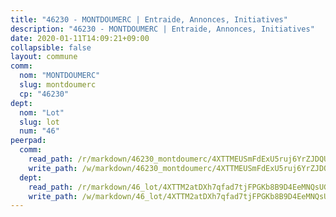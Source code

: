 ```yaml
---
title: "46230 - MONTDOUMERC | Entraide, Annonces, Initiatives"
description: "46230 - MONTDOUMERC | Entraide, Annonces, Initiatives"
date: 2020-01-11T14:09:21+09:00
collapsible: false
layout: commune
comm:
  nom: "MONTDOUMERC"
  slug: montdoumerc
  cp: "46230"
dept:
  nom: "Lot"
  slug: lot
  num: "46"
peerpad:
  comm:
    read_path: /r/markdown/46230_montdoumerc/4XTTMEUSmFdExU5ruj6YrZJDQULfCLcRVWGafDXEBJ2o9iayn
    write_path: /w/markdown/46230_montdoumerc/4XTTMEUSmFdExU5ruj6YrZJDQULfCLcRVWGafDXEBJ2o9iayn-K3TgUkAoNv9tGR3ynZuTtSvdzs9jaRdidjeFPojq7VZ2UQeH4f7QaBhdy3yCYNQBiM6N4gCkHYF8UEQo5KrM4ZuaznSZk2vqAb9HvidnM6jm7jjGiynPk6Ry1pbJiiVLSu7MLTWx
  dept:
    read_path: /r/markdown/46_lot/4XTTM2atDXh7qfad7tjFPGKb8B9D4EeMNQsUG7H6r5PvcsmQY
    write_path: /w/markdown/46_lot/4XTTM2atDXh7qfad7tjFPGKb8B9D4EeMNQsUG7H6r5PvcsmQY-K3TgUvJaCyZvzJ7KFBouD3E9Db8SxVd6F9MJ4VM5wtYfGyhK8U9f2jgCEG1ZP5QbGj9NK2WPVZdPjtw9bJHLE1PoGwVsSft8aSDsZrWh6CwkugjgRfbWWHf5TabrG7vmtM7v9WUc
---
```


